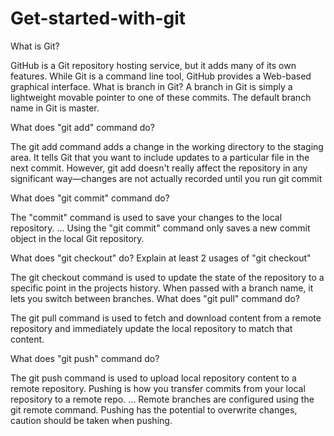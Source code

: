 # Get-started-with-git
What is Git?

GitHub is a Git repository hosting service, but it adds many of its own features. While Git is a command line tool, GitHub provides a Web-based graphical interface. 
What is branch in Git?
A branch in Git is simply a lightweight movable pointer to one of these commits. The default branch name in Git is master.

What does "git add" command do?

The git add command adds a change in the working directory to the staging area. It tells Git that you want to include updates to a particular file in the next commit. However, git add doesn't really affect the repository 
in any significant way—changes are not actually recorded until you run git commit 

What does "git commit" command do?

The "commit" command is used to save your changes to the local repository. ... Using the "git commit" command only saves a new commit object in the local Git repository.

What does "git checkout" do? Explain at least 2 usages of "git checkout"

The git checkout command is used to update the state of the repository to a specific point in the projects history. When passed with a branch name, it lets you switch between branches.
What does "git pull" command do?

The git pull command is used to fetch and download content from a remote repository and immediately update the local repository to match that content.

What does "git push" command do?

The git push command is used to upload local repository content to a remote repository. Pushing is how you transfer commits from your local repository to a remote repo. ... Remote branches are configured using the git remote command. Pushing has the potential to overwrite changes, caution should be taken when pushing.